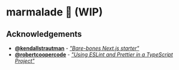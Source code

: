 # marmalade 🍊 (WIP)

## Acknowledgements

- [**@kendallstrautman**](https://github.com/@kendallstrautman) - [_"Bare-bones Next.js starter"_](https://github.com/kendallstrautman/nextjs-blog-starter)
- [**@robertcoopercode**](https://github.com/robertcoopercode) - [_"Using ESLint and Prettier in a TypeScript Project"_](https://www.robertcooper.me/using-eslint-and-prettier-in-a-typescript-project)
